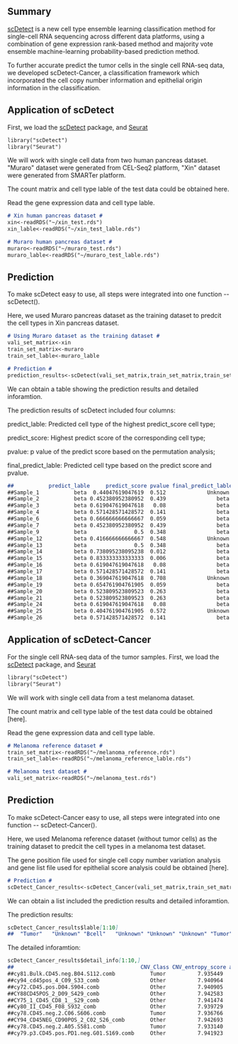 ## Summary

[scDetect](https://github.com/IVDgenomicslab/scDetect/) is a new cell type ensemble learning classification method for single-cell RNA sequencing across different data platforms, using a combination of gene expression rank-based method and majority vote ensemble machine-learning probability-based prediction method.

To further accurate predict the tumor cells in the single cell RNA-seq data, we developed scDetect-Cancer, a classification framework which incorporated the cell copy number information and epithelial origin information in the classification.

## Application of scDetect

First, we load the [scDetect](https://github.com/IVDgenomicslab/scDetect/) package, and [Seurat](https://satijalab.org/seurat/install.html)

```markdown
library("scDetect")
library("Seurat")
```

We will work with single cell data from two human pancreas dataset. "Muraro" dataset were generated from CEL-Seq2 platform, "Xin" dataset were generated from SMARTer platform.

The count matrix and cell type lable of the test data could be obtained here.

Read the gene expression data and cell type lable.

```markdown
# Xin human pancreas dataset #
xin<-readRDS("~/xin_test.rds")
xin_lable<-readRDS("~/xin_test_lable.rds")

# Muraro human pancreas dataset #
muraro<-readRDS("~/muraro_test.rds")
muraro_lable<-readRDS("~/muraro_test_lable.rds")
```

## Prediction

To make scDetect easy to use, all steps were integrated into one function -- scDetect(). 

Here, we used Muraro pancreas dataset as the training dataset to predcit the cell types in Xin pancreas dataset. 


```markdown
# Using Muraro dataset as the training dataset #
vali_set_matrix<-xin
train_set_matrix<-muraro
train_set_lable<-muraro_lable

# Prediction #
prediction_results<-scDetect(vali_set_matrix,train_set_matrix,train_set_lable,p_value=0.5)
```

We can obtain a table showing the prediction results and detailed inforamtion.

The prediction results of scDetect included four columns:

predict_lable: Predicted cell type of the highest predict_score cell type;

predict_score: Highest predict score of the corresponding cell type;

pvalue: p value of the predict score based on the permutation analysis;

final_predict_lable: Predicted cell type based on the predict score and pvalue.


```markdown
##           predict_lable     predict_score pvalue final_predict_lable
##Sample_1           beta  0.44047619047619  0.512             Unknown
##Sample_2           beta 0.452380952380952  0.439                beta
##Sample_3           beta 0.619047619047618   0.08                beta
##Sample_4           beta 0.571428571428572  0.141                beta
##Sample_6           beta 0.666666666666667  0.059                beta
##Sample_7           beta 0.452380952380952  0.439                beta
##Sample_9           beta               0.5  0.348                beta
##Sample_12          beta 0.416666666666667  0.548             Unknown
##Sample_13          beta               0.5  0.348                beta
##Sample_14          beta 0.738095238095238  0.012                beta
##Sample_15          beta 0.833333333333333  0.006                beta
##Sample_16          beta 0.619047619047618   0.08                beta
##Sample_17          beta 0.571428571428572  0.141                beta
##Sample_18          beta 0.369047619047618  0.708             Unknown
##Sample_19          beta 0.654761904761905  0.059                beta
##Sample_20          beta 0.523809523809523  0.263                beta
##Sample_21          beta 0.523809523809523  0.263                beta
##Sample_24          beta 0.619047619047618   0.08                beta
##Sample_25          beta 0.404761904761905  0.572             Unknown
##Sample_26          beta 0.571428571428572  0.141                beta
```


## Application of scDetect-Cancer

For the single cell RNA-seq data of the tumor samples. First, we load the [scDetect](https://github.com/IVDgenomicslab/scDetect/) package, and [Seurat](https://satijalab.org/seurat/install.html)

```markdown
library("scDetect")
library("Seurat")
```

We will work with single cell data from a test melanoma dataset. 

The count matrix and cell type lable of the test data could be obtained [here].

Read the gene expression data and cell type lable.

```markdown
# Melanoma reference dataset #
train_set_matrix<-readRDS("~/melanoma_reference.rds")
train_set_lable<-readRDS("~/melanoma_reference_lable.rds")

# Melanoma test dataset #
vali_set_matrix<-readRDS("~/melanoma_test.rds")
```

## Prediction

To make scDetect-Cancer easy to use, all steps were integrated into one function -- scDetect-Cancer(). 

Here, we used Melanoma reference dataset (without tumor cells) as the training dataset to predcit the cell types in a melanoma test dataset. 

The gene position file used for single cell copy number variation analysis and gene list file used for epithelial score analysis could be obtained [here].



```markdown
# Prediction #
scDetect_Cancer_results<-scDetect_Cancer(vali_set_matrix,train_set_matrix,train_set_lable,gene_position_file,gene_list,output_dir)
```

We can obtain a list included the prediction results and detailed inforamtion.

The prediction results:

```markdown
scDetect_Cancer_results$lable[1:10]
##  "Tumor"   "Unknown" "Bcell"   "Unknown" "Unknown" "Unknown" "Tumor"   "Unknown" "Tumor"   "Bcell" 
```

The detailed inforamtion:


```markdown
scDetect_Cancer_results$detail_info[1:10,]
##                                        CNV_Class CNV_entropy_score anno_file Epithelial_score Epithelial_pvalue Epithelial_class   raw_lable final_lable
##cy81.Bulk.CD45.neg.B04.S112.comb           Tumor          7.935449     Other        0.2969218      6.743253e-99            Tumor  Fibroblast       Tumor
##cy94_cd45pos_4_C09_S33_comb                Other          7.940964     Other        0.1443036      1.000000e+00            Other     Unknown     Unknown
##cy72.CD45.pos.D04.S904.comb                Other          7.940905     Other        0.1684391      1.000000e+00            Other       Bcell       Bcell
##CY88CD45POS_2_D09_S429_comb                Other          7.942583     Other        0.2982854     7.294346e-100            Tumor       Tcell     Unknown
##CY75_1_CD45_CD8_1__S29_comb                Other          7.941474     Other        0.1341299      1.000000e+00            Other     Unknown     Unknown
##Cy80_II_CD45_F08_S932_comb                 Other          7.939729     Other        0.2424808      1.027392e-49            Tumor Endothelial     Unknown
##cy78.CD45.neg.2.C06.S606.comb              Tumor          7.936766     Other        0.3007999     1.283167e-101            Tumor  Fibroblast       Tumor
##CY94_CD45NEG_CD90POS_2_C02_S26_comb        Other          7.942693     Tcell        0.2200829      5.575592e-23            Tumor       Tcell     Unknown
##cy78.CD45.neg.2.A05.S581.comb              Tumor          7.933140     Other        0.3436351     3.547529e-127            Tumor  Fibroblast       Tumor
##cy79.p3.CD45.pos.PD1.neg.G01.S169.comb     Other          7.941923     Other        0.1801278      9.999995e-01            Other       Bcell       Bcell
```




